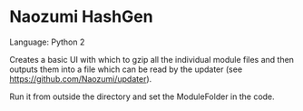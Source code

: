 # Naozumi HashGen

Language: Python 2

Creates a basic UI with which to gzip all the individual module files and then outputs them into a file which can be read by the updater (see https://github.com/Naozumi/updater).

Run it from outside the directory and set the ModuleFolder in the code.
